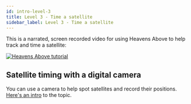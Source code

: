 ```yaml
---
id: intro-level-3
title: Level 3 - Time a satellite
sidebar_label: Level 3 - Time a satellite
---
```


<div class="header--tutorial" style="background-image: url('/img/learning_hub-illustrations-covers-200414-1559-03.png');"></div>

This is a narrated, screen recorded video for using Heavens Above to help track and time a satellite:

[![Heavens Above tutorial](http://img.youtube.com/vi/DmSL1MweU7M/0.jpg)](http://www.youtube.com/watch?v=DmSL1MweU7M)


## Satellite timing with a digital camera

You can use a camera to help spot satellites and record their positions. [Here's an intro](photographing-sats) to the topic.
